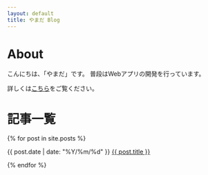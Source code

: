 ```yaml
---
layout: default
title: やまだ Blog
---
```

# About
こんにちは、「やまだ」です。
普段はWebアプリの開発を行っています。

詳しくは<a href="https://r-40021.github.io/blog/2021/07/28/introduce.html">こちら</a>をご覧ください。

# 記事一覧

<div>
  {% for post in site.posts %}
    <p>
      {{ post.date | date: "%Y/%m/%d" }} <a href="{{ site.baseurl }}{{ post.url }}">{{ post.title }}</a>
    </p>
  {% endfor %}
</div>
